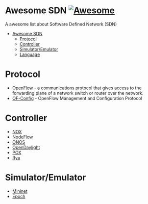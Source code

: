 # Awesome SDN [![Awesome](https://cdn.rawgit.com/sindresorhus/awesome/d7305f38d29fed78fa85652e3a63e154dd8e8829/media/badge.svg)](https://github.com/sindresorhus/awesome)

A awesome list about Software Defined Network (SDN) 

- [Awesome SDN](#awesome-sdn)
  - [Protocol](#protocol)
  - [Controller](#controller)
  - [Simulator/Emulator](#Simulator/Emulator)
  - [Language](#language)



# Protocol

- [OpenFlow](https://www.opennetworking.org/sdn-resources/openflow) - a communications protocol that gives access to the forwarding plane of a network switch or router over the network.
- [OF-Config](https://www.opennetworking.org/technical-communities/areas/specification/1928-of-config) - OpenFlow Management and Configuration Protocol

# Controller

- [NOX](www.noxrepo.org)
- [NodeFlow](https://github.com/gaberger/NodeFLow)
- [ONOS](onosproject.org)
- [OpenDaylight](https://www.opendaylight.org)
- [POX](www.noxrepo.org/pox)
- [Ryu](https://osrg.github.io/ryu)

# Simulator/Emulator

- [Mininet](http://mininet.org/)
- [Epoch](http://northboundnetworks.com/epoch/)
